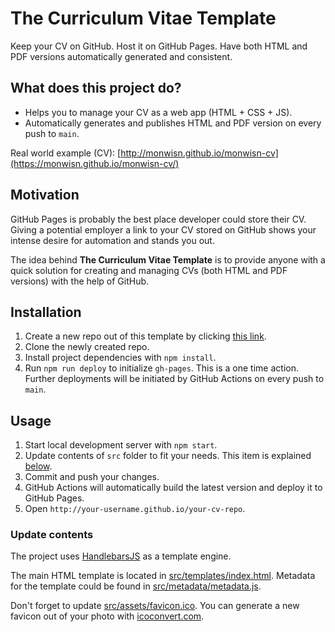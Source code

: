 # The Curriculum Vitae Template

Keep your CV on GitHub. 
Host it on GitHub Pages. 
Have both HTML and PDF versions automatically generated and consistent.

## What does this project do?

* Helps you to manage your CV as a web app (HTML + CSS + JS).
* Automatically generates and publishes HTML and PDF version on every push to `main`.

Real world example (CV): [http://monwisn.github.io/monwisn-cv](https://monwisn.github.io/monwisn-cv/)

## Motivation

GitHub Pages is probably the best place developer could store their CV. Giving a potential employer a link to your CV stored on GitHub shows your intense desire for automation and stands you out.

The idea behind **The Curriculum Vitae Template** is to provide anyone with a quick solution for creating and managing CVs (both HTML and PDF versions) with the help of GitHub.

## Installation

1. Create a new repo out of this template by clicking [this link](https://github.com/sneas/cv-template/generate).
1. Clone the newly created repo.
1. Install project dependencies with `npm install`.
1. Run `npm run deploy` to initialize `gh-pages`. This is a one time action. Further deployments will be initiated by GitHub Actions on every push to `main`.

## Usage

1. Start local development server with `npm start`.
1. Update contents of `src` folder to fit your needs. This item is explained [below](#update-contents).
1. Commit and push your changes.
1. GitHub Actions will automatically build the latest version and deploy it to GitHub Pages.
1. Open `http://your-username.github.io/your-cv-repo`.

### Update contents

The project uses [HandlebarsJS](https://github.com/wycats/handlebars.js/) as a template engine.

The main HTML template is located in [src/templates/index.html](src/templates/index.html). Metadata for the template could be found in [src/metadata/metadata.js](src/metadata/metadata.js).

Don't forget to update [src/assets/favicon.ico](src/assets/favicon.ico). You can generate a new favicon out of your photo with [icoconvert.com](http://icoconvert.com/).
